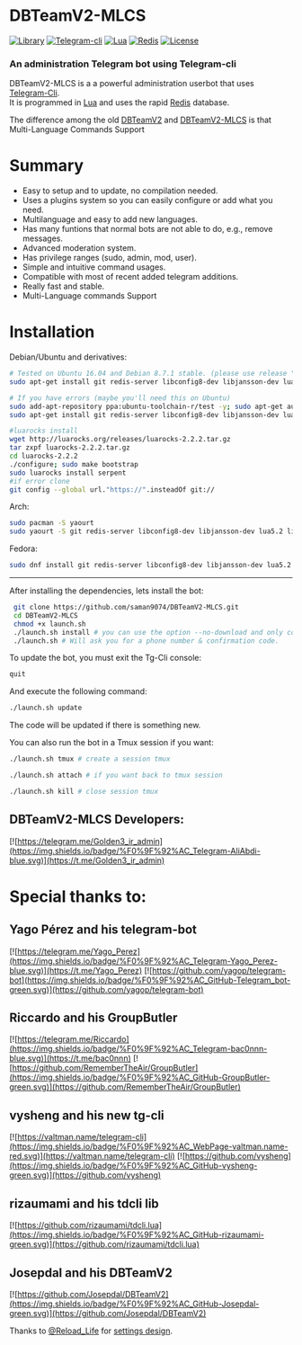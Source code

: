 # **DBTeamV2-MLCS** #

[![Library](https://img.shields.io/badge/TDLib-beta-brightgreen.svg)](https://core.telegram.org/tdlib)
[![Telegram-cli](https://img.shields.io/badge/TDCli-Bitbucket-green.svg)](https://bitbucket.org/vysheng/tdcli)
[![Lua](https://img.shields.io/badge/Lua-5.2-blue.svg)](https://www.lua.org/)
[![Redis](https://img.shields.io/badge/Redis-3.2.8-red.svg)](https://redis.io/)
[![License](https://img.shields.io/badge/License-GNU%20GPL--3-yellow.svg)](https://github.com/Josepdal/DBTeamV1/blob/master/LICENSE)


### An administration Telegram bot using Telegram-cli

DBTeamV2-MLCS is a a powerful administration userbot that uses [Telegram-Cli](https://valtman.name/telegram-cli).  
It is programmed in [Lua](https://www.lua.org/) and uses the rapid [Redis](https://redis.io/) database.

The difference among the old [DBTeamV2](https://github.com/saman9074/DBTeamV2) and [DBTeamV2-MLCS](https://github.com/saman9074/DBTeamV2-MLCS) is that  Multi-Language Commands Support

# Summary

- Easy to setup and to update, no compilation needed.
- Uses a plugins system so you can easily configure or add what you need.
- Multilanguage and easy to add new languages.
- Has many funtions that normal bots are not able to do, e.g., remove messages.
- Advanced moderation system.
- Has privilege ranges (sudo, admin, mod, user).
- Simple and intuitive command usages.
- Compatible with most of recent added telegram additions.
- Really fast and stable.
- Multi-Language commands Support


# Installation

Debian/Ubuntu and derivatives:
```bash
# Tested on Ubuntu 16.04 and Debian 8.7.1 stable. (please use release "stable", isn't working on stretch/testing)
sudo apt-get install git redis-server libconfig8-dev libjansson-dev lua5.2 liblua5.2-dev lua-lgi glib-2.0 libnotify-dev libssl-dev libssl1.0.0 make libstdc++6 g++-4.9 unzip tmux -y

# If you have errors (maybe you'll need this on Ubuntu)
sudo add-apt-repository ppa:ubuntu-toolchain-r/test -y; sudo apt-get autoclean; sudo apt-get update
sudo apt-get install git redis-server libconfig8-dev libjansson-dev lua5.2 liblua5.2-dev lua-lgi glib-2.0 libnotify-dev libssl-dev libssl1.0.0 make libstdc++6 g++-4.9 unzip libreadline-gplv2-dev libreadline5-dev tmux -y

#luarocks install
wget http://luarocks.org/releases/luarocks-2.2.2.tar.gz
tar zxpf luarocks-2.2.2.tar.gz
cd luarocks-2.2.2
./configure; sudo make bootstrap
sudo luarocks install serpent
#if error clone
git config --global url."https://".insteadOf git://
```

Arch:
```bash
sudo pacman -S yaourt
sudo yaourt -S git redis-server libconfig8-dev libjansson-dev lua5.2 liblua5.2-dev lua-lgi glib-2.0 libnotify-dev libssl-dev libssl1.0.0 tmux
```

Fedora:
```bash
sudo dnf install git redis-server libconfig8-dev libjansson-dev lua5.2 liblua5.2-dev lua-lgi glib-2.0 libnotify-dev libssl-dev libssl1.0.0 tmux
```                   
---------------------------------

After installing the dependencies, lets install the bot:
```bash
 git clone https://github.com/saman9074/DBTeamV2-MLCS.git
 cd DBTeamV2-MLCS
 chmod +x launch.sh
 ./launch.sh install # you can use the option --no-download and only configure DBTeam
 ./launch.sh # Will ask you for a phone number & confirmation code.
```

To update the bot, you must exit the Tg-Cli console:
```bash
quit
```
And execute the following command:
```bash
./launch.sh update
```
The code will be updated if there is something new.

You can also run the bot in a Tmux session if you want:
```bash
./launch.sh tmux # create a session tmux

./launch.sh attach # if you want back to tmux session

./launch.sh kill # close session tmux
```


DBTeamV2-MLCS Developers:
--------------------
[![https://telegram.me/Golden3_ir_admin](https://img.shields.io/badge/%F0%9F%92%AC_Telegram-AliAbdi-blue.svg)](https://t.me/Golden3_ir_admin)



Special thanks to:
==================
Yago Pérez and his telegram-bot
-------------------------------
[![https://telegram.me/Yago_Perez](https://img.shields.io/badge/%F0%9F%92%AC_Telegram-Yago_Perez-blue.svg)](https://t.me/Yago_Perez)
[![https://github.com/yagop/telegram-bot](https://img.shields.io/badge/%F0%9F%92%AC_GitHub-Telegram_bot-green.svg)](https://github.com/yagop/telegram-bot)


Riccardo and his GroupButler
----------------------------
[![https://telegram.me/Riccardo](https://img.shields.io/badge/%F0%9F%92%AC_Telegram-bac0nnn-blue.svg)](https://t.me/bac0nnn)
[![https://github.com/RememberTheAir/GroupButler](https://img.shields.io/badge/%F0%9F%92%AC_GitHub-GroupButler-green.svg)](https://github.com/RememberTheAir/GroupButler)


vysheng and his new tg-cli
--------------------------
[![https://valtman.name/telegram-cli](https://img.shields.io/badge/%F0%9F%92%AC_WebPage-valtman.name-red.svg)](https://valtman.name/telegram-cli)
[![https://github.com/vysheng](https://img.shields.io/badge/%F0%9F%92%AC_GitHub-vysheng-green.svg)](https://github.com/vysheng)


rizaumami and his tdcli lib
---------------------------
[![https://github.com/rizaumami/tdcli.lua](https://img.shields.io/badge/%F0%9F%92%AC_GitHub-rizaumami-green.svg)](https://github.com/rizaumami/tdcli.lua)

Josepdal and his DBTeamV2
---------------------------
[![https://github.com/Josepdal/DBTeamV2](https://img.shields.io/badge/%F0%9F%92%AC_GitHub-Josepdal-green.svg)](https://github.com/Josepdal/DBTeamV2)



Thanks to [@Reload_Life](https://t.me/Reload_Life) for [settings design](https://github.com/Reload-Life).
